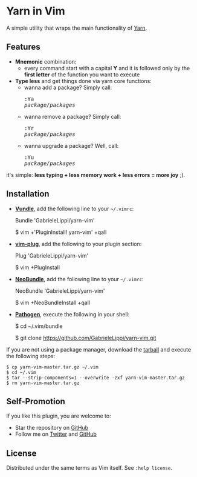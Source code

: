 # Yarn in Vim
A simple utility that wraps the main functionality of [Yarn](https://yarnpkg.com/en/).

## Features
* **Mnemonic** combination:
  * every command start with a capital **Y** and it is followed only by the **first letter** of the function you want to execute
* **Type less** and get things done via yarn core functions:
  * wanna add a package? Simply call: <pre>:Ya <i>package/packages</i></pre>
  * wanna remove a package? Simply call: <pre>:Yr <i>package/packages</i></pre>
  * wanna upgrade a package? Well, call: <pre>:Yu <i>package/packages</i></pre>

it's simple: **less typing + less memory work + less errors = more joy** ;).

## Installation
* [**Vundle**](https://github.com/gmarik/vundle), add the following line to your `~/.vimrc`:

    Bundle 'GabrieleLippi/yarn-vim'

    $ vim +'PluginInstall! yarn-vim' +qall

* [**vim-plug**](https://github.com/junegunn/vim-plug), add the following to your plugin section:

    Plug 'GabrieleLippi/yarn-vim'

    $ vim +PlugInstall

* [**NeoBundle**](https://github.com/Shougo/neobundle.vim), add the following line to your `~/.vimrc`:

    NeoBundle 'GabrieleLippi/yarn-vim'

    $ vim +NeoBundleInstall +qall

* [**Pathogen**](https://github.com/tpope/vim-pathogen), execute the following in your shell:

    $ cd ~/.vim/bundle

    $ git clone https://github.com/GabrieleLippi/yarn-vim.git

If you are not using a package manager, download the [tarball](https://github.com/GabrieleLippi/yarn-vim/archive/master.tar.gz) and execute the following steps:

    $ cp yarn-vim-master.tar.gz ~/.vim
    $ cd ~/.vim
    $ tar --strip-components=1 --overwrite -zxf yarn-vim-master.tar.gz
    $ rm yarn-vim-master.tar.gz

## Self-Promotion
If you like this plugin, you are welcome to:
* Star the repository on [GitHub](https://github.com/GabrieleLippi/yarn-vim)
* Follow me on [Twitter](http://twitter.com/gabriele_lippi) and [GitHub](https://github.com/GabrieleLippi)

## License
Distributed under the same terms as Vim itself. See `:help license`.
